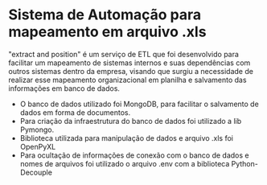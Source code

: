 # Sistema de Automação para mapeamento em arquivo .xls 

"extract and position" é um serviço de ETL que foi desenvolvido para 
facilitar um mapeamento de sistemas internos e suas dependências com outros sistemas dentro
da empresa, visando que surgiu a necessidade de realizar esse mapeamento
organizacional em planilha e salvamento das informações em banco de dados.

- O banco de dados utilizado foi MongoDB, para facilitar o salvamento de dados em forma de documentos.
- Para criação da infraestrutura do banco de dados foi utilizado a lib Pymongo.
- Biblioteca utilizada para manipulação de dados e arquivo .xls foi OpenPyXL
- Para ocultação de informações de conexão com o banco de dados e nomes de arquivos foi utilizado o arquivo .env com a biblioteca Python-Decouple
